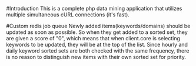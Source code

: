 #Introduction
This is a complete php data mining application that utilizes multiple simultaneous cURL connections (it's fast).



#Custom redis job queue
Newly added items(keywords/domains) should be updated as soon as possible. So when they get added to a sorted set, they are given a score of "0", which means that when client.core is selecting keywords to be updated, they will be at the top of the list. Since hourly and daily keyword sorted sets are both checked with the same frequency, there is no reason to distinguish new items with their own sorted set for priority.
